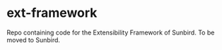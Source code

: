 # ext-framework
Repo containing code for the Extensibility Framework of Sunbird.  To be moved to Sunbird.
